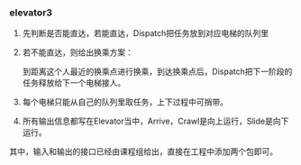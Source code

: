 ### elevator3

1. 先判断是否能直达，若能直达，Dispatch把任务放到对应电梯的队列里

2. 若不能直达，则给出换乘方案：

   到距离这个人最近的换乘点进行换乘，到达换乘点后，Dispatch把下一阶段的任务释放给下一个电梯接人。

3. 每个电梯只能从自己的队列里取任务，上下过程中可捎带。

4. 所有输出信息都写在Elevator当中，Arrive，Crawl是向上运行，Slide是向下运行。



其中，输入和输出的接口已经由课程组给出，直接在工程中添加两个包即可。
